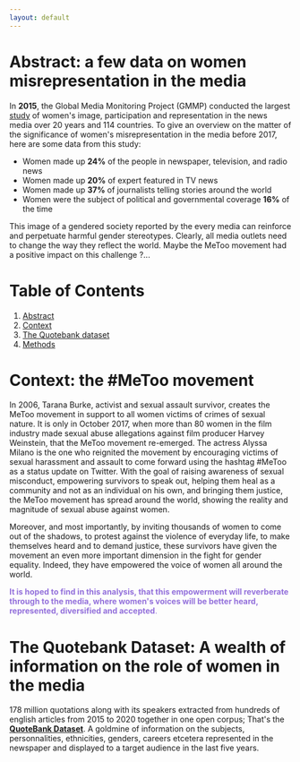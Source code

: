```yaml
---
layout: default
---
```


# <a name="abstract"></a> **Abstract**: a few data on women misrepresentation in the media 

In **2015**, the Global Media Monitoring Project (GMMP) conducted the largest [study](https://www.media-diversity.org/additional-files/Who_Makes_the_News_-_Global_Media_Monitoring_Project.pdf) of women's image, participation and representation in the news media over 20 years and 114 countries. To give an overview on the matter of the significance of women's misrepresentation in the media before 2017, here are some data from this study:

- Women made up **24%** of the people in newspaper, television, and radio news
- Women made up **20%** of expert featured in TV news
- Women made up **37%** of journalists telling stories around the world
- Women were the subject of political and governmental coverage **16%** of the time


This image of a gendered society reported by the every media can reinforce and perpetuate harmful gender stereotypes. Clearly, all media outlets need to change the way they reflect the world. Maybe the MeToo movement had a positive impact on this challenge ?...



# **Table of Contents**
1. [Abstract](#abstract)
2. [Context](#context)
3. [The Quotebank dataset](#quotebank)
4. [Methods](#methods)


# <a name="context"></a> **Context**: the #MeToo movement 

In 2006, Tarana Burke, activist and sexual assault survivor, creates the MeToo movement in support to all women victims of crimes of sexual nature. It is only in October 2017, when more than 80 women in the film industry made sexual abuse allegations against film producer Harvey Weinstein, that the MeToo movement re-emerged. The actress Alyssa Milano is the one who reignited the movement by encouraging victims of sexual harassment and assault to come forward using the hashtag #MeToo as a status update on Twitter. With the goal of raising awareness of sexual misconduct, empowering survivors to speak out, helping them heal as a community and not as an individual on his own, and bringing them justice, the MeToo movement has spread around the world, showing the reality and magnitude of sexual abuse against women.   

Moreover, and most importantly, by inviting thousands of women to come out of the shadows, to protest against the violence of everyday life, to make themselves heard and to demand justice, these survivors have given the movement an even more important dimension in the fight for gender equality. Indeed, they have empowered the voice of women all around the world.  

<span style="color:MediumPurple">**It is hoped to find in this analysis, that this empowerment will reverberate through to the media, where women's voices will be better heard, represented, diversified and accepted**.</span>


# <a name="quotebank"></a> **The Quotebank Dataset**: A wealth of information on the role of women in the media

178 million quotations along with its speakers extracted from hundreds of english articles from 2015 to 2020 together in one open corpus; That's the [**QuoteBank Dataset**](https://dlab.epfl.ch/people/west/pub/Vaucher-Spitz-Catasta-West_WSDM-21.pdf). A goldmine of information on the subjects, personnalities, ethnicities, genders, careers etcetera represented in the newspaper and displayed to a target audience in the last five years. 

